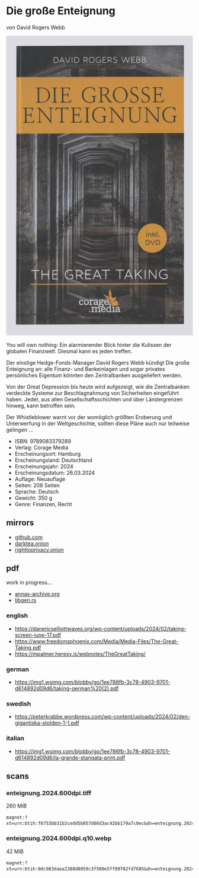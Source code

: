 # Die große Enteignung

von David Rogers Webb

![](cover.webp)

You will own nothing: Ein alarmierender Blick hinter die Kulissen der globalen Finanzwelt.
Diesmal kann es jeden treffen.

Der einstige Hedge-Fonds-Manager David Rogers Webb kündigt Die große Enteignung an:
alle Finanz- und Bankeinlagen und sogar privates persönliches Eigentum könnten den Zentralbanken ausgeliefert werden.

Von der Great Depression bis heute wird aufgezeigt,
wie die Zentralbanken verdeckte Systeme zur Beschlagnahmung von Sicherheiten eingeführt haben.
Jeder, aus allen Gesellschaftsschichten und über Ländergrenzen hinweg, kann betroffen sein.

Der Whistleblower warnt vor der womöglich größten Eroberung und Unterwerfung in der Weltgeschichte,
sollten diese Pläne auch nur teilweise gelingen ...

- ISBN: 9789083379289
- Verlag: Corage Media
- Erscheinungsort: Hamburg
- Erscheinungsland: Deutschland
- Erscheinungsjahr: 2024
- Erscheinungsdatum: 26.03.2024
- Auflage: Neuauflage
- Seiten: 208 Seiten
- Sprache: Deutsch
- Gewicht: 350 g
- Genre: Finanzen, Recht



## mirrors

- [github.com](https://github.com/milahu/enteignung)
- [darktea.onion](http://it7otdanqu7ktntxzm427cba6i53w6wlanlh23v5i3siqmos47pzhvyd.onion/milahu/enteignung)
- [righttoprivacy.onion](http://gg6zxtreajiijztyy5g6bt5o6l3qu32nrg7eulyemlhxwwl6enk6ghad.onion/milahu/enteignung)



## pdf

work in progress...

- [annas-archive.org](https://annas-archive.org/search?q=Die+gro%C3%9Fe+Enteignung+David+Rogers+Webb)
- [libgen.rs](https://libgen.rs/search.php?req=Die+gro%C3%9Fe+Enteignung+David+Rogers+Webb)



### english

- https://danericselliottwaves.org/wp-content/uploads/2024/02/taking-screen-june-17.pdf
- https://www.freedomsphoenix.com/Media/Media-Files/The-Great-Taking.pdf
- https://mpalmer.heresy.is/webnotes/TheGreatTaking/



### german

- https://img1.wsimg.com/blobby/go/1ee786fb-3c78-4903-9701-d614892d09d6/taking-german%20(2).pdf



### swedish

- https://peterkrabbe.wordpress.com/wp-content/uploads/2024/02/den-gigantiska-stolden-1-1.pdf



### italian

- https://img1.wsimg.com/blobby/go/1ee786fb-3c78-4903-9701-d614892d09d6/la-grande-stangata-print.pdf



## scans

### enteignung.2024.600dpi.tiff

260 MiB

```
magnet:?xt=urn:btih:f6753bb31b2cedd5b057d86d3ac42bb179a7c0ec&dn=enteignung.2024.600dpi.tiff&tr=udp%3A%2F%2F93.158.213.92%3A1337%2Fannounce&tr=udp%3A%2F%2F198.100.149.66%3A6969%2Fannounce&tr=udp%3A%2F%2F185.230.4.150%3A1337%2Fannounce&tr=udp%3A%2F%2F209.141.59.16%3A6969%2Fannounce&tr=udp%3A%2F%2F156.234.201.18%3A80%2Fannounce&tr=udp%3A%2F%2F185.102.219.163%3A6969%2Fannounce&tr=udp%3A%2F%2F23.157.120.14%3A6969%2Fannounce&tr=udp%3A%2F%2F193.189.100.186%3A6969%2Fannounce&tr=udp%3A%2F%2F23.134.88.6%3A1337%2Fannounce&tr=udp%3A%2F%2F152.231.114.209%3A1337%2Fannounce&tr=udp%3A%2F%2F102.223.180.235%3A6969%2Fannounce&tr=udp%3A%2F%2F66.160.128.46%3A1337%2Fannounce&tr=udp%3A%2F%2F185.243.218.213%3A80%2Fannounce&tr=udp%3A%2F%2F89.234.156.205%3A451%2Fannounce&tr=udp%3A%2F%2F109.201.134.183%3A80%2Fannounce&tr=udp%3A%2F%2F94.243.222.100%3A6969%2Fannounce&tr=udp%3A%2F%2F208.83.20.20%3A6969%2Fannounce&tr=udp%3A%2F%2F176.56.6.248%3A6969%2Fannounce&tr=udp%3A%2F%2F34.94.76.146%3A6969%2Fannounce&tr=udp%3A%2F%2F34.89.51.235%3A1337%2Fannounce&tr=udp%3A%2F%2F23.153.248.83%3A6969%2Fannounce&tr=udp%3A%2F%2F45.9.60.30%3A6969%2Fannounce&tr=udp%3A%2F%2F37.27.4.53%3A6969%2Fannounce&tr=udp%3A%2F%2F167.99.185.219%3A6969%2Fannounce
```

### enteignung.2024.600dpi.q10.webp

42 MiB

```
magnet:?xt=urn:btih:0dc983daea2388d8059c3f580e5ff09702fd7685&dn=enteignung.2024.600dpi.q10.webp&tr=udp%3A%2F%2F93.158.213.92%3A1337%2Fannounce&tr=udp%3A%2F%2F198.100.149.66%3A6969%2Fannounce&tr=udp%3A%2F%2F185.230.4.150%3A1337%2Fannounce&tr=udp%3A%2F%2F209.141.59.16%3A6969%2Fannounce&tr=udp%3A%2F%2F156.234.201.18%3A80%2Fannounce&tr=udp%3A%2F%2F185.102.219.163%3A6969%2Fannounce&tr=udp%3A%2F%2F23.157.120.14%3A6969%2Fannounce&tr=udp%3A%2F%2F193.189.100.186%3A6969%2Fannounce&tr=udp%3A%2F%2F23.134.88.6%3A1337%2Fannounce&tr=udp%3A%2F%2F152.231.114.209%3A1337%2Fannounce&tr=udp%3A%2F%2F102.223.180.235%3A6969%2Fannounce&tr=udp%3A%2F%2F66.160.128.46%3A1337%2Fannounce&tr=udp%3A%2F%2F185.243.218.213%3A80%2Fannounce&tr=udp%3A%2F%2F89.234.156.205%3A451%2Fannounce&tr=udp%3A%2F%2F109.201.134.183%3A80%2Fannounce&tr=udp%3A%2F%2F94.243.222.100%3A6969%2Fannounce&tr=udp%3A%2F%2F208.83.20.20%3A6969%2Fannounce&tr=udp%3A%2F%2F176.56.6.248%3A6969%2Fannounce&tr=udp%3A%2F%2F34.94.76.146%3A6969%2Fannounce&tr=udp%3A%2F%2F34.89.51.235%3A1337%2Fannounce&tr=udp%3A%2F%2F23.153.248.83%3A6969%2Fannounce&tr=udp%3A%2F%2F45.9.60.30%3A6969%2Fannounce&tr=udp%3A%2F%2F37.27.4.53%3A6969%2Fannounce&tr=udp%3A%2F%2F167.99.185.219%3A6969%2Fannounce
```
